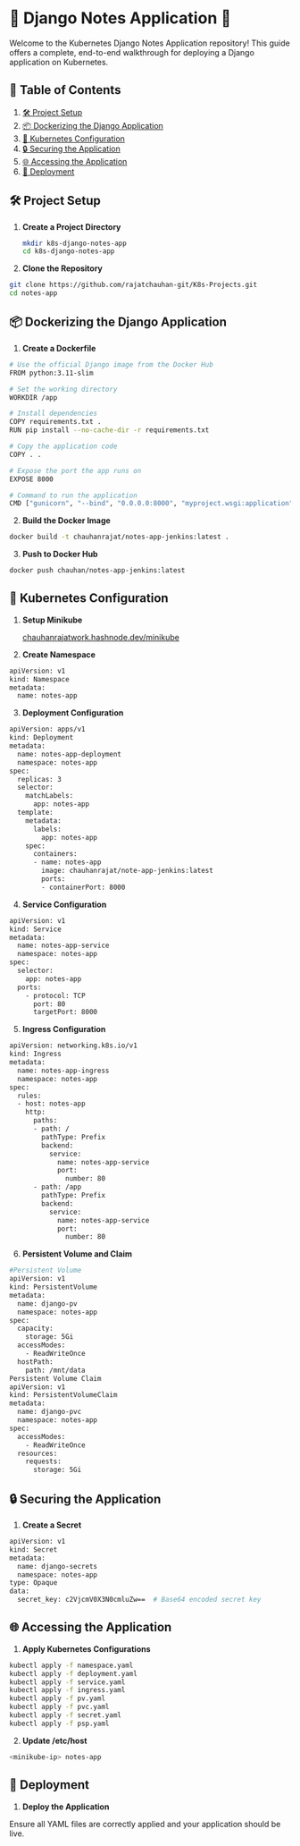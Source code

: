 # 🌟 Django Notes Application 🌟

Welcome to the Kubernetes Django Notes Application repository! This guide offers a complete, end-to-end walkthrough for deploying a Django application on Kubernetes.



## 📑 Table of Contents

1. [🛠️ Project Setup](#-project-setup)
2. [📦 Dockerizing the Django Application](#-dockerizing-the-django-application)
3. [🔧 Kubernetes Configuration](#-kubernetes-configuration)
4. [🔒 Securing the Application](#-securing-the-application)
5. [🌐 Accessing the Application](#-accessing-the-application)
6. [🚀 Deployment](#-deployment)
   
   

## 🛠️ Project Setup

1. **Create a Project Directory**

   ```bash
   mkdir k8s-django-notes-app
   cd k8s-django-notes-app
   ```

2. **Clone the Repository**

```bash
git clone https://github.com/rajatchauhan-git/K8s-Projects.git
cd notes-app
```

## 📦 Dockerizing the Django Application

1. **Create a Dockerfile**

```bash
# Use the official Django image from the Docker Hub
FROM python:3.11-slim

# Set the working directory
WORKDIR /app

# Install dependencies
COPY requirements.txt .
RUN pip install --no-cache-dir -r requirements.txt

# Copy the application code
COPY . .

# Expose the port the app runs on
EXPOSE 8000

# Command to run the application
CMD ["gunicorn", "--bind", "0.0.0.0:8000", "myproject.wsgi:application"]
```

2. **Build the Docker Image**

```bash
docker build -t chauhanrajat/notes-app-jenkins:latest .
```

3. **Push to Docker Hub**

```bash
docker push chauhan/notes-app-jenkins:latest
```

## 🔧 Kubernetes Configuration

1. **Setup Minikube**

   [chauhanrajatwork.hashnode.dev/minikube](https://chauhanrajatwork.hashnode.dev/kubernetes-architecture-and-components-kubernetes-installation-and-configuration)

   

2. **Create Namespace**

```bash
apiVersion: v1
kind: Namespace
metadata:
  name: notes-app
```

3. **Deployment Configuration**

```bash
apiVersion: apps/v1
kind: Deployment
metadata:
  name: notes-app-deployment
  namespace: notes-app
spec:
  replicas: 3
  selector:
    matchLabels:
      app: notes-app
  template:
    metadata:
      labels:
        app: notes-app
    spec:
      containers:
      - name: notes-app
        image: chauhanrajat/note-app-jenkins:latest
        ports:
        - containerPort: 8000
```

4. **Service Configuration**

```bash
apiVersion: v1
kind: Service
metadata:
  name: notes-app-service
  namespace: notes-app
spec:
  selector:
    app: notes-app
  ports:
    - protocol: TCP
      port: 80
      targetPort: 8000
```

5. **Ingress Configuration**

```bash
apiVersion: networking.k8s.io/v1
kind: Ingress
metadata:
  name: notes-app-ingress
  namespace: notes-app
spec:
  rules:
  - host: notes-app
    http:
      paths:
      - path: /
        pathType: Prefix
        backend:
          service:
            name: notes-app-service
            port:
              number: 80
      - path: /app
        pathType: Prefix
        backend:
          service:
            name: notes-app-service
            port:
              number: 80
```

6. **Persistent Volume and Claim**

```bash
#Persistent Volume
apiVersion: v1
kind: PersistentVolume
metadata:
  name: django-pv
  namespace: notes-app
spec:
  capacity:
    storage: 5Gi
  accessModes:
    - ReadWriteOnce
  hostPath:
    path: /mnt/data
Persistent Volume Claim
apiVersion: v1
kind: PersistentVolumeClaim
metadata:
  name: django-pvc
  namespace: notes-app
spec:
  accessModes:
    - ReadWriteOnce
  resources:
    requests:
      storage: 5Gi
```

## 🔒 Securing the Application

1. **Create a Secret**

```bash
apiVersion: v1
kind: Secret
metadata:
  name: django-secrets
  namespace: notes-app
type: Opaque
data:
  secret_key: c2VjcmV0X3N0cmluZw==  # Base64 encoded secret key
```

## 🌐 Accessing the Application

1. **Apply Kubernetes Configurations**

```bash
kubectl apply -f namespace.yaml
kubectl apply -f deployment.yaml
kubectl apply -f service.yaml
kubectl apply -f ingress.yaml
kubectl apply -f pv.yaml
kubectl apply -f pvc.yaml
kubectl apply -f secret.yaml
kubectl apply -f psp.yaml
```

2. **Update /etc/host**

```bash
<minikube-ip> notes-app
```

## 🚀 Deployment

1. **Deploy the Application**

Ensure all YAML files are correctly applied and your application should be live.